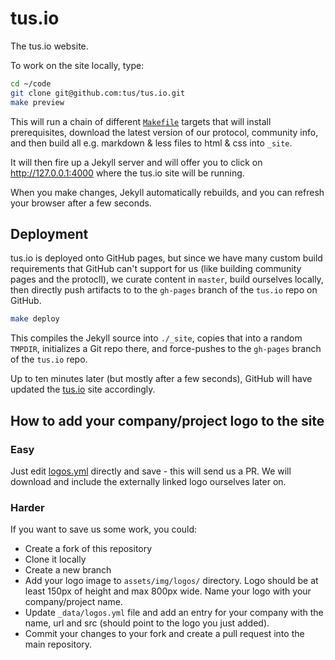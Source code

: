 # tus.io

The tus.io website.

To work on the site locally, type:

```bash
cd ~/code
git clone git@github.com:tus/tus.io.git
make preview
```

This will run a chain of different [`Makefile`](/Makefile) targets that will 
install prerequisites, download the latest version of our protocol, community 
info, and then build all e.g. markdown & less files to html & css into `_site`.

It will then fire up a Jekyll server and will offer you to click on 
http://127.0.0.1:4000 where the tus.io site will be running.

When you make changes, Jekyll automatically rebuilds, and you can refresh
your browser after a few seconds.

## Deployment

tus.io is deployed onto GitHub pages, but since we have many custom build requirements that
GitHub can't support for us (like building community pages and the protocll), 
we curate content in `master`, build ourselves locally, then 
directly push artifacts to to the `gh-pages` branch of the `tus.io` repo on GitHub.

```bash
make deploy
```

This compiles the Jekyll source into `./_site`, copies that into a random `TMPDIR`,
initializes a Git repo there, and force-pushes to the `gh-pages` branch of the `tus.io` repo.

Up to ten minutes later (but mostly after a few seconds), GitHub will have updated the [tus.io](http://tus.io) site accordingly.

## How to add your company/project logo to the site

### Easy

Just edit [logos.yml](https://github.com/tus/tus.io/edit/master/_data/logos.yml) directly and
save - this will send us a PR. We will download and include the externally linked logo ourselves
later on.

### Harder

If you want to save us some work, you could:

* Create a fork of this repository
* Clone it locally
* Create a new branch
* Add your logo image to `assets/img/logos/` directory. Logo should be at least 150px of height and max 800px wide. Name your logo with your company/project name.
* Update `_data/logos.yml` file and add an entry for your company with the name, url and src (should point to the logo you just added).
* Commit your changes to your fork and create a pull request into the main repository.
